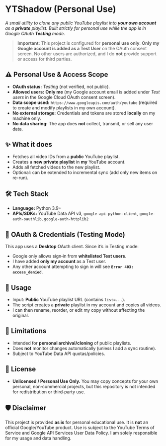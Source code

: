 # YTShadow (Personal Use)

*A small utility to clone any public YouTube playlist into **your own account** as a **private** playlist. Built strictly for personal use while the app is in Google OAuth **Testing** mode.*

> **Important:** This project is configured for **personal use only**. **Only my Google account is added as a Test User** on the OAuth consent screen. No other users are authorized, and I do **not** provide support or access for third parties.

## ⚠️ Personal Use & Access Scope

* **OAuth status:** *Testing* (not verified, not public).
* **Allowed users:** **Only me** (my Google account email is added under *Test users* in the Google Cloud OAuth consent screen).
* **Data scope used:** `https://www.googleapis.com/auth/youtube` (required to create and modify playlists in my own account).
* **No external storage:** Credentials and tokens are stored **locally** on my machine only.
* **No data sharing:** The app does **not** collect, transmit, or sell any user data.

## ✨ What it does

* Fetches all video IDs from a **public** YouTube playlist.
* Creates a **new private playlist** in **my** YouTube account.
* Adds all fetched videos to the new playlist.
* Optional: can be extended to incremental sync (add only new items on re-run).

## 🛠 Tech Stack

* **Language:** Python 3.9+
* **APIs/SDKs:** YouTube Data API v3, `google-api-python-client`, `google-auth-oauthlib`, `google-auth-httplib2`


## 🔐 OAuth & Credentials (Testing Mode)

This app uses a **Desktop** OAuth client. Since it’s in Testing mode:

* Google only allows sign‑in from **whitelisted Test users**.
* I have added **only my account** as a Test user.
* Any other account attempting to sign in will see **`Error 403: access_denied`**.

## 📄 Usage

* Input: **Public** YouTube playlist URL (contains `list=...`).
* The script creates a **private** playlist in my account and copies all videos.
* I can then rename, reorder, or edit my copy without affecting the original.

## 🧭 Limitations

* Intended for **personal archival/cloning** of public playlists.
* Does **not** monitor changes automatically (unless I add a sync routine).
* Subject to YouTube Data API quotas/policies.

## 📜 License

* **Unlicensed / Personal Use Only.** You may copy concepts for your own personal, non‑commercial projects, but this repository is not intended for redistribution or third‑party use.

## 🛡️ Disclaimer

This project is provided **as is** for personal educational use. It is **not** an official Google/YouTube product. 
Use is subject to the YouTube Terms of Service and Google API Services User Data Policy. I am solely responsible for my usage and data handling.
